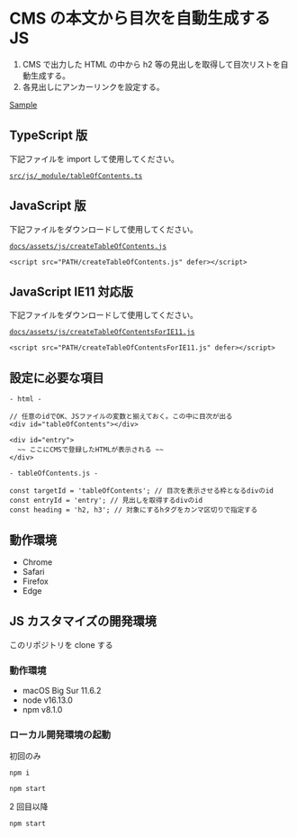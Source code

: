 # CMS の本文から目次を自動生成する JS

1. CMS で出力した HTML の中から h2 等の見出しを取得して目次リストを自動生成する。
2. 各見出しにアンカーリンクを設定する。

[Sample](https://chinen-octtn.github.io/createTableOfContents/)

## TypeScript 版

下記ファイルを import して使用してください。

[`src/js/_module/tableOfContents.ts`](https://github.com/chinen-octtn/createTableOfContents/blob/master/src/js/_module/tableOfContents.ts)

## JavaScript 版

下記ファイルをダウンロードして使用してください。

[`docs/assets/js/createTableOfContents.js`](https://github.com/chinen-octtn/createTableOfContents/blob/master/docs/assets/js/createTableOfContents.js)

`<script src="PATH/createTableOfContents.js" defer></script>`

## JavaScript IE11 対応版

下記ファイルをダウンロードして使用してください。

[`docs/assets/js/createTableOfContentsForIE11.js`](https://github.com/chinen-octtn/createTableOfContents/blob/master/docs/assets/js/createTableOfContentsForIE11.js)

`<script src="PATH/createTableOfContentsForIE11.js" defer></script>`

## 設定に必要な項目

```
- html -

// 任意のidでOK、JSファイルの変数と揃えておく。この中に目次が出る
<div id="tableOfContents"></div>

<div id="entry">
  ~~ ここにCMSで登録したHTMLが表示される ~~
</div>
```

```
- tableOfContents.js -

const targetId = 'tableOfContents'; // 目次を表示させる枠となるdivのid
const entryId = 'entry'; // 見出しを取得するdivのid
const heading = 'h2, h3'; // 対象にするhタグをカンマ区切りで指定する
```

## 動作環境

- Chrome
- Safari
- Firefox
- Edge

## JS カスタマイズの開発環境

このリポジトリを clone する

### 動作環境

- macOS Big Sur 11.6.2
- node v16.13.0
- npm v8.1.0

### ローカル開発環境の起動

初回のみ

```
npm i
```

```
npm start
```

2 回目以降

```
npm start
```
